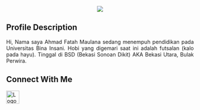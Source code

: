 <p align="center"> 
 <img src="https://capsule-render.vercel.app/api?type=venom&color=auto&height=150&section=header&text=Ahmad%20Fatah%20Maulana&fontSize=50" />
</p>


## Profile Description ##
  <p align="justify" >
    Hi, Nama saya Ahmad Fatah Maulana sedang menempuh pendidikan pada Universitas Bina Insani.
    Hobi yang digemari saat ini adalah futsalan (kalo pada hayu).
    Tinggal di BSD (Bekasi Sonoan Dikit) AKA Bekasi Utara, Bulak Perwira.
    </p>
  
## Connect With Me ##
<a href="https://www.instagram.com/pathlve/">
<img src="https://www.instagram.com/static/images/ico/favicon-192.png/68d99ba29cc8.png" alt="Logo Instagram" width="35" height="35">
</a>






<!---
ambsa/ambsa is a ✨ special ✨ repository because its `README.md` (this file) appears on your GitHub profile.
You can click the Preview link to take a look at your changes.
--->
